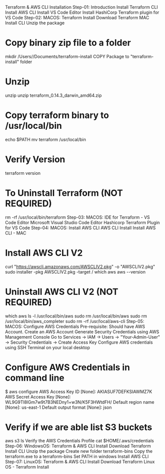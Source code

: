 Terraform & AWS CLI Installation
Step-01: Introduction
Install Terraform CLI
Install AWS CLI
Install VS Code Editor
Install HashiCorp Terraform plugin for VS Code
Step-02: MACOS: Terraform Install
Download Terraform MAC
Install CLI
Unzip the package
# Copy binary zip file to a folder
mkdir /Users/<YOUR-USER>/Documents/terraform-install
COPY Package to "terraform-install" folder

# Unzip
unzip <PACKAGE-NAME>
unzip terraform_0.14.3_darwin_amd64.zip

# Copy terraform binary to /usr/local/bin
echo $PATH
mv terraform /usr/local/bin

# Verify Version
terraform version

# To Uninstall Terraform (NOT REQUIRED)
rm -rf /usr/local/bin/terraform
Step-03: MACOS: IDE for Terraform - VS Code Editor
Microsoft Visual Studio Code Editor
Hashicorp Terraform Plugin for VS Code
Step-04: MACOS: Install AWS CLI
AWS CLI Install
Install AWS CLI - MAC
# Install AWS CLI V2
curl "https://awscli.amazonaws.com/AWSCLIV2.pkg" -o "AWSCLIV2.pkg"
sudo installer -pkg AWSCLIV2.pkg -target /
which aws
aws --version

# Uninstall AWS CLI V2 (NOT REQUIRED)
which aws
ls -l /usr/local/bin/aws
sudo rm /usr/local/bin/aws
sudo rm /usr/local/bin/aws_completer
sudo rm -rf /usr/local/aws-cli
Step-05: MACOS: Configure AWS Credentials
Pre-requisite: Should have AWS Account.
Create an AWS Account
Generate Security Credentials using AWS Management Console
Go to Services -> IAM -> Users -> "Your-Admin-User" -> Security Credentials -> Create Access Key
Configure AWS credentials using SSH Terminal on your local desktop
# Configure AWS Credentials in command line
$ aws configure
AWS Access Key ID [None]: AKIASUF7DEFKSIAWMZ7K
AWS Secret Access Key [None]: WL9G9Tl8lGm7w9t7B3NEDny1+w3N/K5F3HWtdFH/
Default region name [None]: us-east-1
Default output format [None]: json

# Verify if we are able list S3 buckets
aws s3 ls
Verify the AWS Credentials Profile
cat $HOME/.aws/credentials 
Step-06: WindowsOS: Terraform & AWS CLI Install
Download Terraform
Install CLI
Unzip the package
Create new folder terraform-bins
Copy the terraform.exe to a terraform-bins
Set PATH in windows
Install AWS CLI
Step-07: LinuxOS: Terraform & AWS CLI Install
Download Terraform
Linux OS - Terraform Install
